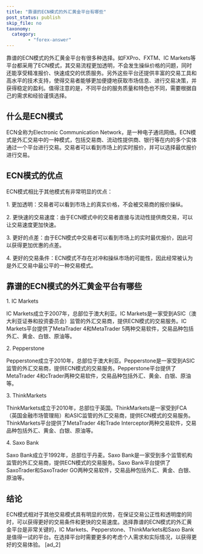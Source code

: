 ```yaml
---
title: "靠谱的ECN模式的外汇黄金平台有哪些"
post_status: publish
skip_file: no
taxonomy:
  category:
        - "forex-answer"
---
```


靠谱的ECN模式的外汇黄金平台有很多种选择。如FXPro、FXTM、IC Markets等平台都采用了ECN模式，其交易流程更加透明，不会发生操纵价格的问题，同时还能享受精准报价、快速成交的优质服务。另外这些平台还提供丰富的交易工具和高水平的技术支持，使得交易者能够更加便捷地获取市场信息、进行交易决策，并获得稳定的盈利。值得注意的是，不同平台的服务质量和特色也不同，需要根据自己的需求和经验谨慎选择。

## 什么是ECN模式

ECN全称为Electronic Communication Network，是一种电子通讯网络。ECN模式是外汇交易中的一种模式，包括交易商、流动性提供商、银行等在内的多个实体通过一个平台进行交易。交易者可以看到市场上的实时报价，并可以选择最优报价进行交易。

## ECN模式的优点

ECN模式相比于其他模式有非常明显的优点：

1\. 更加透明：交易者可以看到市场上的真实价格，不会被交易商的报价操纵。

2\. 更快速的交易速度：由于ECN模式中的交易者直接与流动性提供商交易，可以让交易速度更加快速。

3\. 更好的点差：由于ECN模式中交易者可以看到市场上的实时最优报价，因此可以获得更加优惠的点差。

4\. 更好的交易条件：ECN模式不存在对冲和操纵市场的可能性，因此经常被认为是外汇交易中最公平的一种交易模式。

## 靠谱的ECN模式的外汇黄金平台有哪些

1\. IC Markets

IC Markets成立于2007年，总部位于澳大利亚。IC Markets是一家受到ASIC（澳大利亚证券和投资委员会）监管的外汇交易商，提供ECN模式的交易服务。IC Markets平台提供了MetaTrader 4和MetaTrader 5两种交易软件，交易品种包括外汇、黄金、白银、原油等。

2\. Pepperstone

Pepperstone成立于2010年，总部位于澳大利亚。Pepperstone是一家受到ASIC监管的外汇交易商，提供ECN模式的交易服务。Pepperstone平台提供了MetaTrader 4和cTrader两种交易软件，交易品种包括外汇、黄金、白银、原油等。

3\. ThinkMarkets

ThinkMarkets成立于2010年，总部位于英国。ThinkMarkets是一家受到FCA（英国金融市场管理局）和ASIC监管的外汇交易商，提供ECN模式的交易服务。ThinkMarkets平台提供了MetaTrader 4和Trade Interceptor两种交易软件，交易品种包括外汇、黄金、白银、原油等。

4\. Saxo Bank

Saxo Bank成立于1992年，总部位于丹麦。Saxo Bank是一家受到多个监管机构监管的外汇交易商，提供ECN模式的交易服务。Saxo Bank平台提供了SaxoTrader和SaxoTrader GO两种交易软件，交易品种包括外汇、黄金、白银、原油等。

## 结论

ECN模式相对于其他交易模式具有明显的优势，在保证交易公正性和透明度的同时，可以获得更好的交易条件和更快的交易速度。选择靠谱的ECN模式的外汇黄金平台是非常关键的，IC Markets、Pepperstone、ThinkMarkets和Saxo Bank是值得一试的平台。在选择平台时需要更多的考虑个人需求和实际情况，以获得更好的交易体验。 \[ad\_2\]
